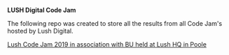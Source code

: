 **LUSH Digital Code Jam** 

The following repo was created to store all the results from all Code Jam's hosted by Lush Digital.

[Lush Code Jam 2019 in association with BU held at Lush HQ in Poole](https://github.com/ollyc2015/CodeJam2019/tree/master/Lush%20Code%20Jam%202019)
